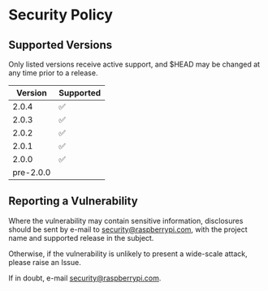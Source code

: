 # Security Policy

## Supported Versions

Only listed versions receive active support, and $HEAD may be changed at any time prior to a release.

| Version | Supported          |
| ------- | ------------------ |
| 2.0.4   | ✅ |
| 2.0.3   | ✅ |
| 2.0.2   | ✅ |
| 2.0.1   | ✅ |
| 2.0.0   | ✅ |
| pre-2.0.0 |  |

## Reporting a Vulnerability

Where the vulnerability may contain sensitive information, disclosures should be sent by e-mail to <security@raspberrypi.com>, with the project name and supported release in the subject.

Otherwise, if the vulnerability is unlikely to present a wide-scale attack, please raise an Issue.

If in doubt, e-mail <security@raspberrypi.com>.
